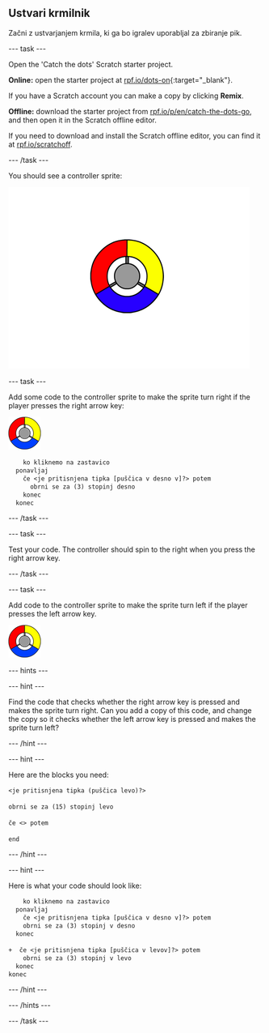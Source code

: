 ## Ustvari krmilnik

Začni z ustvarjanjem krmila, ki ga bo igralev uporabljal za zbiranje pik.

\--- task \---

Open the 'Catch the dots' Scratch starter project.

**Online:** open the starter project at [rpf.io/dots-on](http://rpf.io/dots-on){:target="_blank"}.

If you have a Scratch account you can make a copy by clicking **Remix**.

**Offline:** download the starter project from [rpf.io/p/en/catch-the-dots-go](http://rpf.io/p/en/catch-the-dots-go), and then open it in the Scratch offline editor.

If you need to download and install the Scratch offline editor, you can find it at [rpf.io/scratchoff](http://rpf.io/scratchoff).

\--- /task \---

You should see a controller sprite:

![screenshot](images/dots-controller.png)

\--- task \---

Add some code to the controller sprite to make the sprite turn right if the player presses the right arrow key:

![Controller sprite](images/controller-sprite.png)

```blocks3
    ko kliknemo na zastavico
  ponavljaj
    če <je pritisnjena tipka [puščica v desno v]?> potem
      obrni se za (3) stopinj desno
    konec
  konec
```

\--- /task \---

\--- task \---

Test your code. The controller should spin to the right when you press the right arrow key.

\--- /task \---

\--- task \---

Add code to the controller sprite to make the sprite turn left if the player presses the left arrow key.

![Controller sprite](images/controller-sprite.png)

\--- hints \---

\--- hint \---

Find the code that checks whether the right arrow key is pressed and makes the sprite turn right. Can you add a copy of this code, and change the copy so it checks whether the left arrow key is pressed and makes the sprite turn left?

\--- /hint \---

\--- hint \---

Here are the blocks you need:

```blocks3
<je pritisnjena tipka (puščica levo)?>

obrni se za (15) stopinj levo

če <> potem

end
```

\--- /hint \---

\--- hint \---

Here is what your code should look like:

```blocks3
    ko kliknemo na zastavico
  ponavljaj
    če <je pritisnjena tipka [puščica v desno v]?> potem
    obrni se za (3) stopinj v desno
  konec

+  če <je pritisnjena tipka [puščica v levov]?> potem
    obrni se za (3) stopinj v levo
  konec
konec
```

\--- /hint \---

\--- /hints \---

\--- /task \---